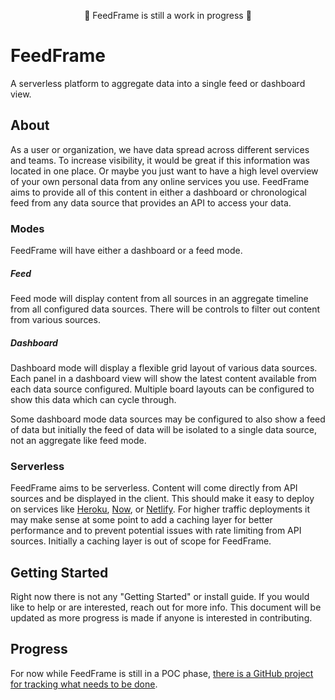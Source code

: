 <p align="center">🚧 FeedFrame is still a work in progress 🚧</p>

# FeedFrame

A serverless platform to aggregate data into a single feed or dashboard view.

## About

As a user or organization, we have data spread across different services and teams. To increase visibility, it would be great if this information was located in one place. Or maybe you just want to have a high level overview of your own personal data from any online services you use. FeedFrame aims to provide all of this content in either a dashboard or chronological feed from any data source that provides an API to access your data.

### Modes

FeedFrame will have either a dashboard or a feed mode.

##### Feed

Feed mode will display content from all sources in an aggregate timeline from all configured data sources. There will be controls to filter out content from various sources.

##### Dashboard

Dashboard mode will display a flexible grid layout of various data sources. Each panel in a dashboard view will show the latest content available from each data source configured. Multiple board layouts can be configured to show this data which can cycle through.

Some dashboard mode data sources may be configured to also show a feed of data but initially the feed of data will be isolated to a single data source, not an aggregate like feed mode.

### Serverless

FeedFrame aims to be serverless. Content will come directly from API sources and be displayed in the client. This should make it easy to deploy on services like [Heroku](https://www.heroku.com/), [Now](https://zeit.co/now), or [Netlify](https://www.netlify.com/). For higher traffic deployments it may make sense at some point to add a caching layer for better performance and to prevent potential issues with rate limiting from API sources. Initially a caching layer is out of scope for FeedFrame.

## Getting Started

Right now there is not any "Getting Started" or install guide. If you would like to help or are interested, reach out for more info. This document will be updated as more progress is made if anyone is interested in contributing.

## Progress

For now while FeedFrame is still in a POC phase, [there is a GitHub project for tracking what needs to be done](https://github.com/feedframe/feedframe/projects/1).